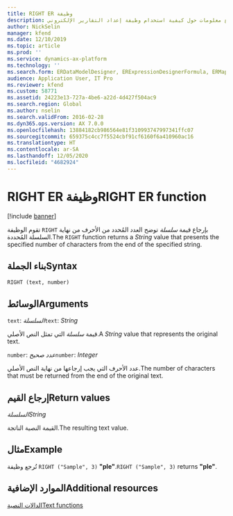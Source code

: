 ```yaml
---
title: RIGHT ER وظيفة
description: يوفر هذا الموضوع معلومات حول كيفية استخدام وظيفة إعداد التقارير الإلكتروني RIGHT (ER).
author: NickSelin
manager: kfend
ms.date: 12/10/2019
ms.topic: article
ms.prod: ''
ms.service: dynamics-ax-platform
ms.technology: ''
ms.search.form: ERDataModelDesigner, ERExpressionDesignerFormula, ERMappedFormatDesigner, ERModelMappingDesigner
audience: Application User, IT Pro
ms.reviewer: kfend
ms.custom: 58771
ms.assetid: 24223e13-727a-4be6-a22d-4d427f504ac9
ms.search.region: Global
ms.author: nselin
ms.search.validFrom: 2016-02-28
ms.dyn365.ops.version: AX 7.0.0
ms.openlocfilehash: 13884182cb986564e81f310993747997341ffc07
ms.sourcegitcommit: 659375c4cc7f5524cbf91cf6160f6a410960ac16
ms.translationtype: HT
ms.contentlocale: ar-SA
ms.lasthandoff: 12/05/2020
ms.locfileid: "4682924"
---
```

# <a name="right-er-function"></a><span data-ttu-id="2c6c0-103">RIGHT ER وظيفة</span><span class="sxs-lookup"><span data-stu-id="2c6c0-103">RIGHT ER function</span></span>

[!include [banner](../includes/banner.md)]

<span data-ttu-id="2c6c0-104">تقوم الوظيفة `RIGHT` بإرجاع قيمة *سلسلة* توضح العدد المُحدد من الأحرف من نهاية السلسلة المُحددة.</span><span class="sxs-lookup"><span data-stu-id="2c6c0-104">The `RIGHT` function returns a *String* value that presents the specified number of characters from the end of the specified string.</span></span>

## <a name="syntax"></a><span data-ttu-id="2c6c0-105">بناء الجملة</span><span class="sxs-lookup"><span data-stu-id="2c6c0-105">Syntax</span></span>

```vb
RIGHT (text, number)
```

## <a name="arguments"></a><span data-ttu-id="2c6c0-106">الوسائط</span><span class="sxs-lookup"><span data-stu-id="2c6c0-106">Arguments</span></span>

<span data-ttu-id="2c6c0-107">`text`: *السلسلة*</span><span class="sxs-lookup"><span data-stu-id="2c6c0-107">`text`: *String*</span></span>

<span data-ttu-id="2c6c0-108">قيمة *سلسلة* التي تمثل النص الأصلي.</span><span class="sxs-lookup"><span data-stu-id="2c6c0-108">A *String* value that represents the original text.</span></span>

<span data-ttu-id="2c6c0-109">`number`: *عدد صحيح*</span><span class="sxs-lookup"><span data-stu-id="2c6c0-109">`number`: *Integer*</span></span>

<span data-ttu-id="2c6c0-110">عدد الأحرف التي يجب إرجاعها من نهاية النص الأصلي.</span><span class="sxs-lookup"><span data-stu-id="2c6c0-110">The number of characters that must be returned from the end of the original text.</span></span>

## <a name="return-values"></a><span data-ttu-id="2c6c0-111">إرجاع القيم</span><span class="sxs-lookup"><span data-stu-id="2c6c0-111">Return values</span></span>

<span data-ttu-id="2c6c0-112">*السلسلة*</span><span class="sxs-lookup"><span data-stu-id="2c6c0-112">*String*</span></span>

<span data-ttu-id="2c6c0-113">القيمة النصية الناتجة.</span><span class="sxs-lookup"><span data-stu-id="2c6c0-113">The resulting text value.</span></span>

## <a name="example"></a><span data-ttu-id="2c6c0-114">مثال</span><span class="sxs-lookup"><span data-stu-id="2c6c0-114">Example</span></span>

<span data-ttu-id="2c6c0-115">تُرجع وظيفة `RIGHT ("Sample", 3)` **"ple"**.</span><span class="sxs-lookup"><span data-stu-id="2c6c0-115">`RIGHT ("Sample", 3)` returns **"ple"**.</span></span>

## <a name="additional-resources"></a><span data-ttu-id="2c6c0-116">الموارد الإضافية</span><span class="sxs-lookup"><span data-stu-id="2c6c0-116">Additional resources</span></span>

[<span data-ttu-id="2c6c0-117">الدالات النصية</span><span class="sxs-lookup"><span data-stu-id="2c6c0-117">Text functions</span></span>](er-functions-category-text.md)
